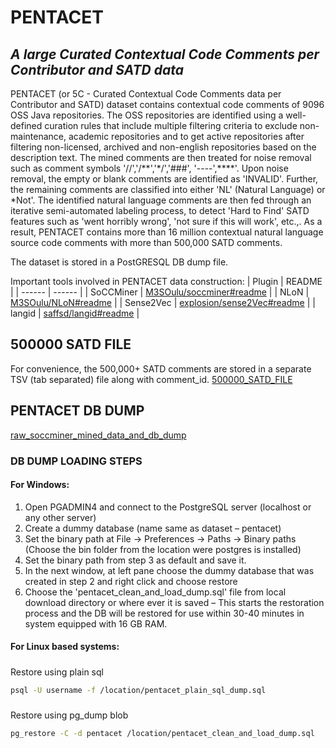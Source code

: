 # PENTACET
## _A large Curated Contextual Code Comments per Contributor and SATD data_

PENTACET (or 5C - Curated Contextual Code Comments data per Contributor and SATD) dataset contains contextual code comments of 9096 OSS Java repositories. The OSS repositories are identified using a well-defined curation rules that include multiple filtering criteria to exclude non-maintenance, academic repositories and to get active repositories after filtering non-licensed, archived and non-english repositories based on the description text.  The mined comments are then treated for noise removal such as comment symbols '//','/\*\*','\*/','\#\#\#', '----',\*\*\*\*'. Upon noise removal, the empty or blank comments are identified as 'INVALID'. Further, the remaining comments are classified into either 'NL' (Natural Language) or *Not'. The identified natural language comments are then fed through an iterative semi-automated labeling process, to detect 'Hard to Find' SATD features such as 'went horribly wrong', 'not sure if this will work', etc.,. As a result, PENTACET contains more than 16 million contextual natural language source code comments with more than 500,000 SATD comments.

The dataset is stored in a PostGRESQL DB dump file. 


Important tools involved in PENTACET data construction:
| Plugin | README |
| ------ | ------ |
| SoCCMiner | [M3SOulu/soccminer#readme][PlDb] |
| NLoN | [M3SOulu/NLoN#readme][PlGh] |
| Sense2Vec | [explosion/sense2Vec#readme][PS2v] |
| langid | [saffsd/langid#readme][PELI] |

## 500000 SATD FILE
For convenience, the 500,000+ SATD comments are stored in a separate TSV (tab separated) file along with comment_id.
[500000_SATD_FILE][dill]

## PENTACET DB DUMP
[raw_soccminer_mined_data_and_db_dump][dill]

### DB DUMP LOADING STEPS 
 #### For Windows:
1.  Open PGADMIN4 and connect to the PostgreSQL server (localhost or any other server)	
2.	Create a dummy database (name same as dataset – pentacet)
3.	Set the binary path at File -> Preferences -> Paths -> Binary paths (Choose the bin folder from the location were postgres is installed)
4.	Set the binary path from step 3 as default and save it.
5.	In the next window, at left pane choose the dummy database that was created in step 2 and right click and choose restore
6.	Choose the 'pentacet_clean_and_load_dump.sql' file from local download directory or where ever it is saved – This starts the restoration process and the DB will be restored for use within 30-40 minutes in system equipped with 16 GB RAM.

 #### For Linux based systems:
 #####
 Restore using plain sql
 ```sh
 psql -U username -f /location/pentacet_plain_sql_dump.sql
 ```
 
 #####
 Restore using pg_dump blob
 ```sh
 pg_restore -C -d pentacet /location/pentacet_clean_and_load_dump.sql
 ```

[//]: # (These are reference links used in the body of this note and get stripped out when the markdown processor does its job. There is no need to format nicely because it shouldn't be seen. Thanks SO - http://stackoverflow.com/questions/4823468/store-comments-in-markdown-syntax)

   [dill]: <https://unioulu-my.sharepoint.com/:f:/g/personal/msridhar20_univ_yo_oulu_fi/EmINC-0m1qBKjXs7mVn8otQBCAVDfefmCPIiP7d9FO3bTA?e=lfeQg5>

   [PlDb]: <https://github.com/M3SOulu/soccminer#readme>
   [PlGh]: <https://github.com/M3SOulu/NLoN#readme>
   [PS2v]: <https://github.com/explosion/sense2vec#readme>
   [PELI]: <https://github.com/saffsd/langid.py#readme>
   

